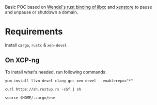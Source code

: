 Basic POC based on [Wendel's rust binding of libxc](https://github.com/Wenzel/xenctrl-sys) and [xenstore](https://github.com/Wenzel/xenstore-sys) to pause and unpause or shutdown a domain.

# Requirements

Install `cargo`, `rustc` & `xen-devel`

## On XCP-ng

To install what's needed, run following commands:
```
yum install llvm-devel clang gcc xen-devel --enablerepo="*"

curl https://sh.rustup.rs -sSf | sh

source $HOME/.cargo/env
```
